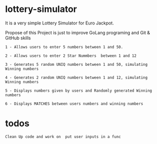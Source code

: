 # lottery-simulator

It is a very simple Lottery Simulator for Euro Jackpot. 

Propose of this Project is just to improve GoLang programing and Git & GitHub skills 

    1 - Allows users to enter 5 numbers between 1 and 50.

    2 - Allows users to enter 2 Star Nummbers  between 1 and 12  

    3 - Generates 5 random UNIQ numbers between 1 and 50, simulating Winning numbers 

    4 - Generates 2 random UNIQ numbers between 1 and 12, simulating Winning numbers 

    5 - Displays numbers given by users and Randomly generated Winning numbers 

    6 - Displays MATCHES between users numbers and winning numbers 

# todos 

    Clean Up code and work on  put user inputs in a func 

  





